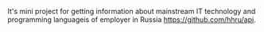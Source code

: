 It's mini project for getting information about mainstream IT technology and programming languageis of employer in Russia https://github.com/hhru/api.
